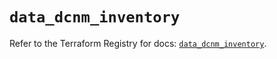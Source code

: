 # `data_dcnm_inventory`

Refer to the Terraform Registry for docs: [`data_dcnm_inventory`](https://registry.terraform.io/providers/ciscodevnet/dcnm/1.2.7/docs/data-sources/inventory).
